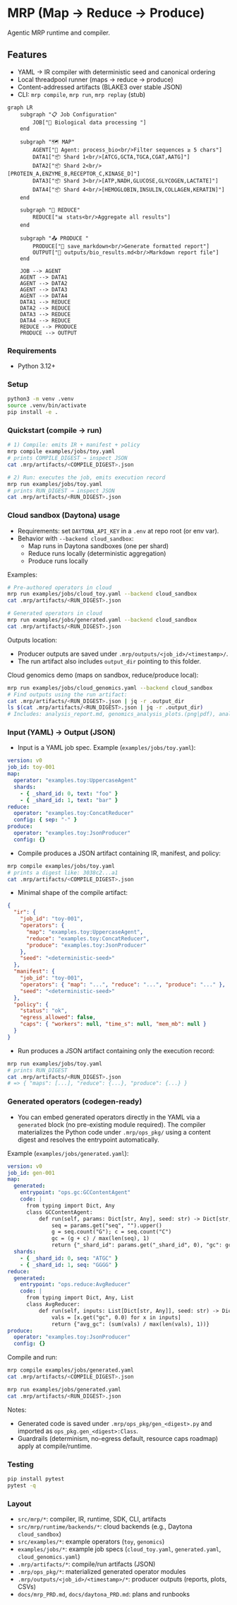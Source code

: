 # MRP (Map → Reduce → Produce)

Agentic MRP runtime and compiler.

## Features

- YAML → IR compiler with deterministic seed and canonical ordering
- Local threadpool runner (maps → reduce → produce)
- Content-addressed artifacts (BLAKE3 over stable JSON)
- CLI: `mrp compile`, `mrp run`, `mrp replay` (stub)

```mermaid
graph LR
    subgraph "📋 Job Configuration"
        JOB["🧬 Biological data processing "]
    end
    
    subgraph "🗺️ MAP"
        AGENT["🤖 Agent: process_bio<br/>Filter sequences ≥ 5 chars"]
        DATA1["📦 Shard 1<br/>[ATCG,GCTA,TGCA,CGAT,AATG]"]
        DATA2["📦 Shard 2<br/>[PROTEIN_A,ENZYME_B,RECEPTOR_C,KINASE_D]"]
        DATA3["📦 Shard 3<br/>[ATP,NADH,GLUCOSE,GLYCOGEN,LACTATE]"]
        DATA4["📦 Shard 4<br/>[HEMOGLOBIN,INSULIN,COLLAGEN,KERATIN]"]
    end
    
    subgraph "🔄 REDUCE"
        REDUCE["📊 stats<br/>Aggregate all results"]
    end
    
    subgraph "📤 PRODUCE "
        PRODUCE["📝 save_markdown<br/>Generate formatted report"]
        OUTPUT["📄 outputs/bio_results.md<br/>Markdown report file"]
    end
    
    JOB --> AGENT
    AGENT --> DATA1
    AGENT --> DATA2  
    AGENT --> DATA3
    AGENT --> DATA4
    DATA1 --> REDUCE
    DATA2 --> REDUCE
    DATA3 --> REDUCE
    DATA4 --> REDUCE
    REDUCE --> PRODUCE
    PRODUCE --> OUTPUT
```

### Requirements

- Python 3.12+

### Setup

```bash
python3 -m venv .venv
source .venv/bin/activate
pip install -e .
```

### Quickstart (compile → run)

```bash
# 1) Compile: emits IR + manifest + policy
mrp compile examples/jobs/toy.yaml
# prints COMPILE_DIGEST → inspect JSON
cat .mrp/artifacts/<COMPILE_DIGEST>.json

# 2) Run: executes the job, emits execution record
mrp run examples/jobs/toy.yaml
# prints RUN_DIGEST → inspect JSON
cat .mrp/artifacts/<RUN_DIGEST>.json
```

### Cloud sandbox (Daytona) usage

- Requirements: set `DAYTONA_API_KEY` in a `.env` at repo root (or env var).
- Behavior with `--backend cloud_sandbox`:
  - Map runs in Daytona sandboxes (one per shard)
  - Reduce runs locally (deterministic aggregation)
  - Produce runs locally

Examples:

```bash
# Pre-authored operators in cloud
mrp run examples/jobs/cloud_toy.yaml --backend cloud_sandbox
cat .mrp/artifacts/<RUN_DIGEST>.json

# Generated operators in cloud
mrp run examples/jobs/generated.yaml --backend cloud_sandbox
cat .mrp/artifacts/<RUN_DIGEST>.json
```

Outputs location:

- Producer outputs are saved under `.mrp/outputs/<job_id>/<timestamp>/`.
- The run artifact also includes `output_dir` pointing to this folder.

Cloud genomics demo (maps on sandbox, reduce/produce local):

```bash
mrp run examples/jobs/cloud_genomics.yaml --backend cloud_sandbox
# Find outputs using the run artifact:
cat .mrp/artifacts/<RUN_DIGEST>.json | jq -r .output_dir
ls $(cat .mrp/artifacts/<RUN_DIGEST>.json | jq -r .output_dir)
# Includes: analysis_report.md, genomics_analysis_plots.(png|pdf), analysis_summary.tsv, genomics_bins.csv, genomics_summary.txt
```

### Input (YAML) → Output (JSON)

- Input is a YAML job spec. Example (`examples/jobs/toy.yaml`):

```yaml
version: v0
job_id: toy-001
map:
  operator: "examples.toy:UppercaseAgent"
  shards:
    - { _shard_id: 0, text: "foo" }
    - { _shard_id: 1, text: "bar" }
reduce:
  operator: "examples.toy:ConcatReducer"
  config: { sep: "-" }
produce:
  operator: "examples.toy:JsonProducer"
  config: {}
```

- Compile produces a JSON artifact containing IR, manifest, and policy:

```bash
mrp compile examples/jobs/toy.yaml
# prints a digest like: 3038c2...a1
cat .mrp/artifacts/<COMPILE_DIGEST>.json
```

- Minimal shape of the compile artifact:

```json
{
  "ir": {
    "job_id": "toy-001",
    "operators": {
      "map": "examples.toy:UppercaseAgent",
      "reduce": "examples.toy:ConcatReducer",
      "produce": "examples.toy:JsonProducer"
    },
    "seed": "<deterministic-seed>"
  },
  "manifest": {
    "job_id": "toy-001",
    "operators": { "map": "...", "reduce": "...", "produce": "..." },
    "seed": "<deterministic-seed>"
  },
  "policy": {
    "status": "ok",
    "egress_allowed": false,
    "caps": { "workers": null, "time_s": null, "mem_mb": null }
  }
}
```

- Run produces a JSON artifact containing only the execution record:

```bash
mrp run examples/jobs/toy.yaml
# prints RUN_DIGEST
cat .mrp/artifacts/<RUN_DIGEST>.json
# => { "maps": [...], "reduce": {...}, "produce": {...} }
```

### Generated operators (codegen-ready)

- You can embed generated operators directly in the YAML via a `generated` block (no pre-existing module required). The compiler materializes the Python code under `.mrp/ops_pkg/` using a content digest and resolves the entrypoint automatically.

Example (`examples/jobs/generated.yaml`):

```yaml
version: v0
job_id: gen-001
map:
  generated:
    entrypoint: "ops.gc:GCContentAgent"
    code: |
      from typing import Dict, Any
      class GCContentAgent:
          def run(self, params: Dict[str, Any], seed: str) -> Dict[str, Any]:
              seq = params.get("seq", "").upper()
              g = seq.count("G"); c = seq.count("C")
              gc = (g + c) / max(len(seq), 1)
              return {"_shard_id": params.get("_shard_id", 0), "gc": gc}
  shards:
    - { _shard_id: 0, seq: "ATGC" }
    - { _shard_id: 1, seq: "GGGG" }
reduce:
  generated:
    entrypoint: "ops.reduce:AvgReducer"
    code: |
      from typing import Dict, Any, List
      class AvgReducer:
          def run(self, inputs: List[Dict[str, Any]], seed: str) -> Dict[str, Any]:
              vals = [x.get("gc", 0.0) for x in inputs]
              return {"avg_gc": (sum(vals) / max(len(vals), 1))}
produce:
  operator: "examples.toy:JsonProducer"
  config: {}
```

Compile and run:

```bash
mrp compile examples/jobs/generated.yaml
cat .mrp/artifacts/<COMPILE_DIGEST>.json

mrp run examples/jobs/generated.yaml
cat .mrp/artifacts/<RUN_DIGEST>.json
```

Notes:

- Generated code is saved under `.mrp/ops_pkg/gen_<digest>.py` and imported as `ops_pkg.gen_<digest>:Class`.
- Guardrails (determinism, no-egress default, resource caps roadmap) apply at compile/runtime.

### Testing

```bash
pip install pytest
pytest -q
```

### Layout

- `src/mrp/*`: compiler, IR, runtime, SDK, CLI, artifacts
- `src/mrp/runtime/backends/*`: cloud backends (e.g., Daytona `cloud_sandbox`)
- `src/examples/*`: example operators (`toy`, `genomics`)
- `examples/jobs/*`: example job specs (`cloud_toy.yaml`, `generated.yaml`, `cloud_genomics.yaml`)
- `.mrp/artifacts/*`: compile/run artifacts (JSON)
- `.mrp/ops_pkg/*`: materialized generated operator modules
- `.mrp/outputs/<job_id>/<timestamp>/*`: producer outputs (reports, plots, CSVs)
- `docs/mrp_PRD.md`, `docs/daytona_PRD.md`: plans and runbooks
